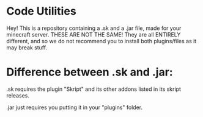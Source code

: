 # Code Utilities
Hey! This is a repository containing a .sk and a .jar file, made for your minecraft server.
THESE ARE NOT THE SAME! They are all ENTIRELY different, and so we do not recommend you to install both plugins/files as it may break stuff.

# Difference between .sk and .jar:

.sk requires the plugin "Skript" and its other addons listed in its skript releases.

.jar just requires you putting it in your "plugins" folder.
